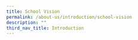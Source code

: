 ```yaml
---
title: School Vision
permalink: /about-us/introduction/school-vision
description: ""
third_nav_title: Introduction
---
```

